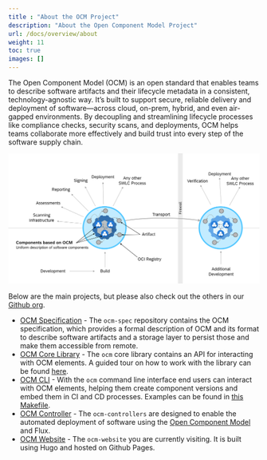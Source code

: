 ```yaml
---
title : "About the OCM Project"
description: "About the Open Component Model Project"
url: /docs/overview/about
weight: 11
toc: true
images: []
---
```


The Open Component Model (OCM) is an open standard that enables teams to describe software artifacts and their lifecycle metadata in a consistent, technology-agnostic way. It’s built to support secure, reliable delivery and deployment of software—across cloud, on-prem, hybrid, and even air-gapped environments. By decoupling and streamlining lifecycle processes like compliance checks, security scans, and deployments, OCM helps teams collaborate more effectively and build trust into every step of the software supply chain.

![OCM use cases](./ocm-uses-cases.png)

Below are the main projects, but please also check out the others in our [Github org](https://github.com/open-component-model).

- [OCM Specification](https://github.com/open-component-model/ocm-spec/blob/main/README.md) - The `ocm-spec` repository contains the OCM specification, which provides a formal description of OCM and its format to describe software artifacts and a storage layer to persist those and make them accessible from remote.
- [OCM Core Library](https://github.com/open-component-model/ocm#ocm-library) - The `ocm` core library contains an API for interacting with OCM elements. A guided tour on how to work with the library can be found [here](https://github.com/open-component-model/ocm/tree/main/examples/lib/tour#readme).
- [OCM CLI](https://github.com/open-component-model/ocm#ocm-cli) - With the `ocm` command line interface end users can interact with OCM elements, helping them create component versions and embed them in CI and CD processes. Examples can be found in [this Makefile](https://github.com/open-component-model/ocm/blob/main/examples/make/Makefile).
- [OCM Controller](https://github.com/open-component-model/ocm-controller) - The `ocm-controllers` are designed to enable the automated deployment of software using the [Open Component Model](https://ocm.software) and Flux.
- [OCM Website](https://github.com/open-component-model/ocm-website) - The `ocm-website` you are currently visiting. It is built using Hugo and hosted on Github Pages.

